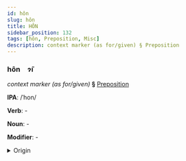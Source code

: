```yaml
---
id: hôn
slug: hôn
title: HÔN
sidebar_position: 132
tags: [hôn, Preposition, Misc]
description: context marker (as for/given) § Preposition
---
```


### hôn&emsp;<span kind="abugida">ɂ̃ı</span>

*context marker (as for/given)* **§** [Preposition](../../tags/Preposition)

**IPA**: /ˈhon/

**Verb**: -

**Noun**: -

**Modifier**: -

<details>
    <summary>Origin</summary>
    - -<br/>
    <em>Misc Language Family</em>
</details>